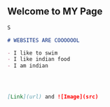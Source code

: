 ## Welcome to MY Page



```markdown
S

# WEBSITES ARE COOOOOOL

- I like to swim
- I like indian food
- I am indian




[Link](url) and ![Image](src)
```

